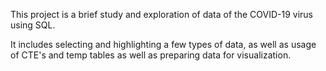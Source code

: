 This project is a brief study and exploration of data of the COVID-19 virus using SQL.

It includes selecting and highlighting a few types of data, as well as usage of CTE's and temp tables as well as preparing data for visualization.
